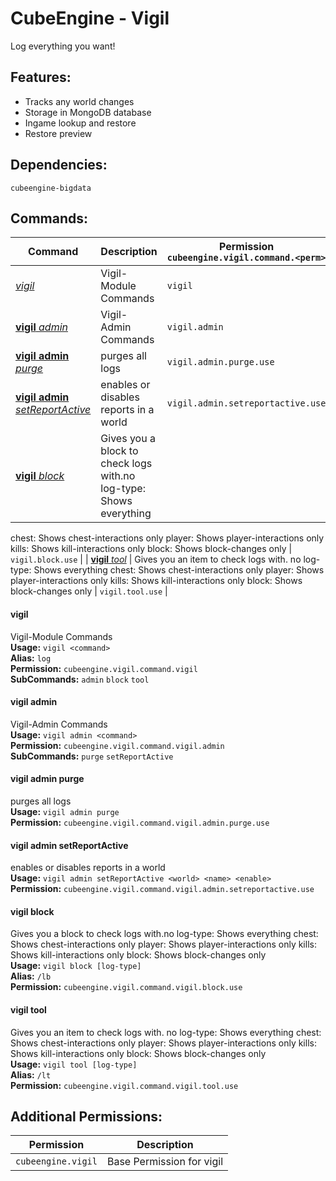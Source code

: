 # CubeEngine - Vigil
Log everything you want!

## Features:
 - Tracks any world changes
 - Storage in MongoDB database
 - Ingame lookup and restore
 - Restore preview

## Dependencies:
 `cubeengine-bigdata`

## Commands:
| Command | Description | Permission<br>`cubeengine.vigil.command.<perm>` |
| --- | --- | --- |
| [*vigil*](#vigil) | Vigil-Module Commands | `vigil` |
| [**vigil** *admin*](#vigil-admin) | Vigil-Admin Commands | `vigil.admin` |
| [**vigil** **admin** *purge*](#vigil-admin-purge) | purges all logs | `vigil.admin.purge.use` |
| [**vigil** **admin** *setReportActive*](#vigil-admin-setreportactive) | enables or disables reports in a world | `vigil.admin.setreportactive.use` |
| [**vigil** *block*](#vigil-block) | Gives you a block to check logs with.no log-type: Shows everything
chest: Shows chest-interactions only
player: Shows player-interactions only
kills: Shows kill-interactions only
block: Shows block-changes only | `vigil.block.use` |
| [**vigil** *tool*](#vigil-tool) | Gives you an item to check logs with.
no log-type: Shows everything
chest: Shows chest-interactions only
player: Shows player-interactions only
kills: Shows kill-interactions only
block: Shows block-changes only | `vigil.tool.use` |

#### vigil  
Vigil-Module Commands  
**Usage:** `vigil <command>`  
**Alias:** `log`  
**Permission:** `cubeengine.vigil.command.vigil`  
**SubCommands:** `admin` `block` `tool`  

#### vigil admin  
Vigil-Admin Commands  
**Usage:** `vigil admin <command>`  
**Permission:** `cubeengine.vigil.command.vigil.admin`  
**SubCommands:** `purge` `setReportActive`  

#### vigil admin purge  
purges all logs  
**Usage:** `vigil admin purge `  
**Permission:** `cubeengine.vigil.command.vigil.admin.purge.use`  
  

#### vigil admin setReportActive  
enables or disables reports in a world  
**Usage:** `vigil admin setReportActive <world> <name> <enable>`  
**Permission:** `cubeengine.vigil.command.vigil.admin.setreportactive.use`  
  

#### vigil block  
Gives you a block to check logs with.no log-type: Shows everything
chest: Shows chest-interactions only
player: Shows player-interactions only
kills: Shows kill-interactions only
block: Shows block-changes only  
**Usage:** `vigil block [log-type]`  
**Alias:** `/lb`  
**Permission:** `cubeengine.vigil.command.vigil.block.use`  
  

#### vigil tool  
Gives you an item to check logs with.
no log-type: Shows everything
chest: Shows chest-interactions only
player: Shows player-interactions only
kills: Shows kill-interactions only
block: Shows block-changes only  
**Usage:** `vigil tool [log-type]`  
**Alias:** `/lt`  
**Permission:** `cubeengine.vigil.command.vigil.tool.use`  
  

## Additional Permissions:

| Permission | Description |
| --- | --- |
| `cubeengine.vigil` | Base Permission for vigil |